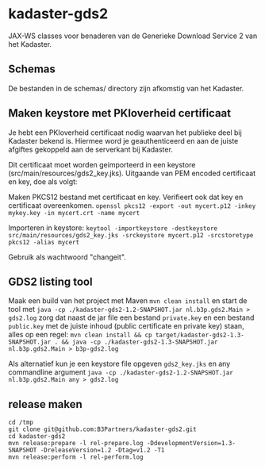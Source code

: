 kadaster-gds2
=============

JAX-WS classes voor benaderen van de Generieke Download Service 2 van het Kadaster. 

## Schemas

De bestanden in de schemas/ directory zijn afkomstig van het Kadaster.

## Maken keystore met PKIoverheid certificaat

Je hebt een PKIoverheid certificaat nodig waarvan het publieke deel bij Kadaster bekend is. 
Hiermee word je geauthenticeerd en aan de juiste afgiftes gekoppeld aan de serverkant bij Kadaster.

Dit certificaat moet worden geimporteerd in een keystore (src/main/resources/gds2_key.jks). 
Uitgaande van PEM encoded certificaat en key, doe als volgt:

Maken PKCS12 bestand met certificaat en key. Verifieert ook dat key en certificaat overeenkomen.
`openssl pkcs12 -export -out mycert.p12 -inkey mykey.key -in mycert.crt -name mycert`

Importeren in keystore:
`keytool -importkeystore -destkeystore src/main/resources/gds2_key.jks -srckeystore mycert.p12 -srcstoretype pkcs12 -alias mycert`

Gebruik als wachtwoord "changeit".


## GDS2 listing tool

Maak een build van het project met Maven `mvn clean install` en start de tool met 
`java -cp ./kadaster-gds2-1.2-SNAPSHOT.jar nl.b3p.gds2.Main > gds2.log` zorg dat naast 
de jar file een bestand `private.key` en een bestand `public.key` met 
de juiste inhoud (public certificate en private key) staan, alles op een regel:
`mvn clean install && cp target/kadaster-gds2-1.3-SNAPSHOT.jar . && java -cp ./kadaster-gds2-1.3-SNAPSHOT.jar nl.b3p.gds2.Main > b3p-gds2.log`

Als alternatief kun je een keystore file opgeven `gds2_key.jks` en any commandline argument 
`java -cp ./kadaster-gds2-1.2-SNAPSHOT.jar nl.b3p.gds2.Main any > gds2.log`


## release maken


```
cd /tmp
git clone git@github.com:B3Partners/kadaster-gds2.git
cd kadaster-gds2
mvn release:prepare -l rel-prepare.log -DdevelopmentVersion=1.3-SNAPSHOT -DreleaseVersion=1.2 -Dtag=v1.2 -T1
mvn release:perform -l rel-perform.log
```
